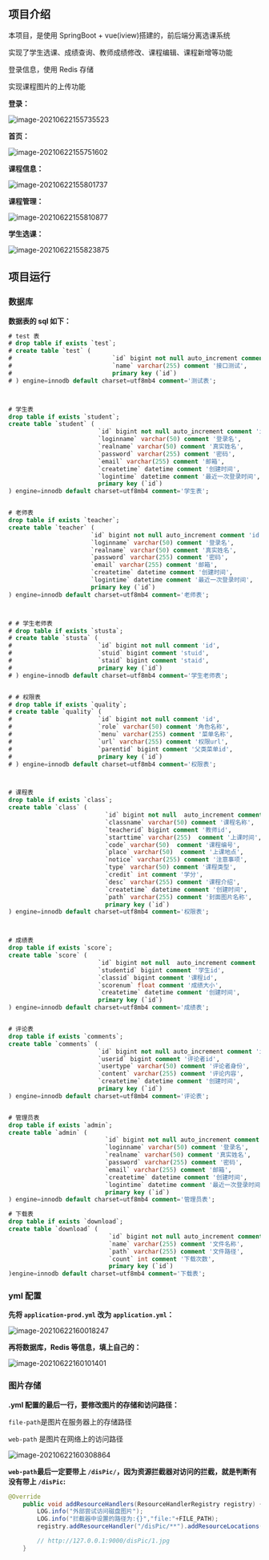 

## 项目介绍

本项目，是使用 SpringBoot + vue(iview)搭建的，前后端分离选课系统

实现了学生选课、成绩查询、教师成绩修改、课程编辑、课程新增等功能

登录信息，使用 Redis 存储

实现课程图片的上传功能



**登录：**

![image-20210622155735523](https://gitee.com/faro/images/raw/master/img/20210622155735.png)

**首页：**

![image-20210622155751602](https://gitee.com/faro/images/raw/master/img/20210622155751.png)

**课程信息：**

![image-20210622155801737](https://gitee.com/faro/images/raw/master/img/20210622155801.png)

**课程管理：**

![image-20210622155810877](https://gitee.com/faro/images/raw/master/img/20210622155810.png)

**学生选课：**

![image-20210622155823875](https://gitee.com/faro/images/raw/master/img/20210622155823.png)



## 项目运行

### 数据库

**数据表的 sql 如下：**

```sql
# test 表
# drop table if exists `test`;
# create table `test` (
#                            `id` bigint not null auto_increment comment 'id',
#                            `name` varchar(255) comment '接口测试',
#                            primary key (`id`)
# ) engine=innodb default charset=utf8mb4 comment='测试表';



# 学生表
drop table if exists `student`;
create table `student` (
                         `id` bigint not null auto_increment comment 'id',
                         `loginname` varchar(50) comment '登录名',
                         `realname` varchar(50) comment '真实姓名',
                         `password` varchar(255) comment '密码',
                         `email` varchar(255) comment '邮箱',
                         `createtime` datetime comment '创建时间',
                         `logintime` datetime comment '最近一次登录时间',
                         primary key (`id`)
) engine=innodb default charset=utf8mb4 comment='学生表';


# 老师表
drop table if exists `teacher`;
create table `teacher` (
                       `id` bigint not null auto_increment comment 'id',
                       `loginname` varchar(50) comment '登录名',
                       `realname` varchar(50) comment '真实姓名',
                       `password` varchar(255) comment '密码',
                       `email` varchar(255) comment '邮箱',
                       `createtime` datetime comment '创建时间',
                       `logintime` datetime comment '最近一次登录时间',
                       primary key (`id`)
) engine=innodb default charset=utf8mb4 comment='老师表';



# # 学生老师表
# drop table if exists `stusta`;
# create table `stusta` (
#                        `id` bigint not null comment 'id',
#                        `stuid` bigint comment 'stuid',
#                        `staid` bigint comment 'staid',
#                        primary key (`id`)
# ) engine=innodb default charset=utf8mb4 comment='学生老师表';


# # 权限表
# drop table if exists `quality`;
# create table `quality` (
#                        `id` bigint not null comment 'id',
#                        `role` varchar(50) comment '角色名称',
#                        `menu` varchar(255) comment '菜单名称',
#                        `url` varchar(255) comment '权限url',
#                        `parentid` bigint comment '父类菜单id',
#                        primary key (`id`)
# ) engine=innodb default charset=utf8mb4 comment='权限表';



# 课程表
drop table if exists `class`;
create table `class` (
                           `id` bigint not null  auto_increment comment 'id',
                           `classname` varchar(50) comment '课程名称',
                           `teacherid` bigint comment '教师id',
                           `starttime` varchar(255)  comment '上课时间',
                           `code` varchar(50)  comment '课程编号',
                           `place` varchar(50)  comment '上课地点',
                           `notice` varchar(255) comment '注意事项',
                           `type` varchar(50) comment '课程类型',
                           `credit` int comment '学分',
                           `desc` varchar(255) comment '课程介绍',
                           `createtime` datetime comment '创建时间',
                           `path` varchar(255) comment '封面图片名称',
                           primary key (`id`)
) engine=innodb default charset=utf8mb4 comment='权限表';



# 成绩表
drop table if exists `score`;
create table `score` (
                         `id` bigint not null  auto_increment comment 'id',
                         `studentid` bigint comment '学生id',
                         `classid` bigint comment '课程id',
                         `scorenum` float comment '成绩大小',
                         `createtime` datetime comment '创建时间',
                         primary key (`id`)
) engine=innodb default charset=utf8mb4 comment='成绩表';


# 评论表
drop table if exists `comments`;
create table `comments` (
                         `id` bigint not null auto_increment comment 'id',
                         `userid` bigint comment '评论者id',
                         `usertype` varchar(50) comment '评论者身份',
                         `content` varchar(255) comment '评论内容',
                         `createtime` datetime comment '创建时间',
                         primary key (`id`)
) engine=innodb default charset=utf8mb4 comment='评论表';


# 管理员表
drop table if exists `admin`;
create table `admin` (
                           `id` bigint not null auto_increment comment 'id',
                           `loginname` varchar(50) comment '登录名',
                           `realname` varchar(50) comment '真实姓名',
                           `password` varchar(255) comment '密码',
                           `email` varchar(255) comment '邮箱',
                           `createtime` datetime comment '创建时间',
                           `logintime` datetime comment '最近一次登录时间',
                           primary key (`id`)
) engine=innodb default charset=utf8mb4 comment='管理员表';

# 下载表
drop table if exists `download`;
create table `download` (
                            `id` bigint not null auto_increment comment 'id',
                            `name` varchar(255) comment '文件名称',
                            `path` varchar(255) comment '文件路径',
                            `count` int comment '下载次数',
                            primary key (`id`)
)engine=innodb default charset=utf8mb4 comment='下载表';
```



### yml 配置

**先将 `application-prod.yml` 改为 `application.yml`：**

![image-20210622160018247](https://gitee.com/faro/images/raw/master/img/20210622160018.png)



**再将数据库，Redis 等信息，填上自己的：**

![image-20210622160101401](https://gitee.com/faro/images/raw/master/img/20210622160101.png)



### 图片存储

**.yml 配置的最后一行，要修改图片的存储和访问路径：**

`file-path`是图片在服务器上的存储路径

`web-path` 是图片在网络上的访问路径

![image-20210622160308864](https://gitee.com/faro/images/raw/master/img/20210622160308.png)



**`web-path`最后一定要带上 `/disPic/`，因为资源拦截器对访问的拦截，就是判断有没有带上 `/disPic`:**

```java
@Override
    public void addResourceHandlers(ResourceHandlerRegistry registry) {
        LOG.info("外部尝试访问磁盘图片");
        LOG.info("拦截器中设置的路径为:{}","file:"+FILE_PATH);
        registry.addResourceHandler("/disPic/**").addResourceLocations("file:"+FILE_PATH+"/");

        // http://127.0.0.1:9000/disPic/1.jpg
    }
```

